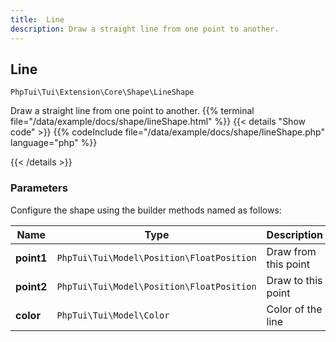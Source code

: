 ```yaml
---
title:  Line 
description: Draw a straight line from one point to another.
---
```

##  Line 

`PhpTui\Tui\Extension\Core\Shape\LineShape`

Draw a straight line from one point to another.
{{% terminal file="/data/example/docs/shape/lineShape.html" %}}
{{< details "Show code"  >}}
{{% codeInclude file="/data/example/docs/shape/lineShape.php" language="php" %}}

{{< /details >}}
### Parameters

Configure the shape using the builder methods named as follows:

| Name | Type | Description |
| --- | --- | --- |
| **point1** | `PhpTui\Tui\Model\Position\FloatPosition` | Draw from this point |
| **point2** | `PhpTui\Tui\Model\Position\FloatPosition` | Draw to this point |
| **color** | `PhpTui\Tui\Model\Color` | Color of the line |